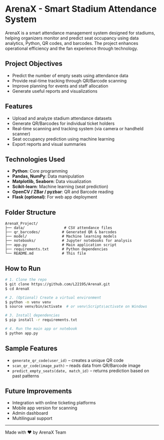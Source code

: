 # ArenaX - Smart Stadium Attendance System

ArenaX is a smart attendance management system designed for stadiums, helping organizers monitor and predict seat occupancy using data analytics, Python, QR codes, and barcodes. The project enhances operational efficiency and the fan experience through technology.

## Project Objectives
- Predict the number of empty seats using attendance data
- Provide real-time tracking through QR/Barcode scanning
- Improve planning for events and staff allocation
- Generate useful reports and visualizations

##  Features
- Upload and analyze stadium attendance datasets
- Generate QR/Barcodes for individual ticket holders
- Real-time scanning and tracking system (via camera or handheld scanner)
- Seat occupancy prediction using machine learning
- Export reports and visual summaries

## Technologies Used
- **Python**: Core programming
- **Pandas, NumPy**: Data manipulation
- **Matplotlib, Seaborn**: Data visualization
- **Scikit-learn**: Machine learning (seat prediction)
- **OpenCV / ZBar / pyzbar**: QR and Barcode reading
- **Flask (optional)**: For web app deployment

## Folder Structure
```
ArenaX_Project/
├── data/                  # CSV attendance files
├── qr_barcodes/          # Generated QR & barcodes
├── model/                # Machine learning models
├── notebooks/            # Jupyter notebooks for analysis
├── app.py                # Main application script
├── requirements.txt      # Python dependencies
└── README.md             # This file
```

##  How to Run
```bash
# 1. Clone the repo
$ git clone https://github.com/L22195/ArenaX.git
$ cd ArenaX

# 2. (Optional) Create a virtual environment
$ python -m venv venv
$ source venv/bin/activate  # or venv\Scripts\activate on Windows

# 3. Install dependencies
$ pip install -r requirements.txt

# 4. Run the main app or notebook
$ python app.py
```

##  Sample Features
- `generate_qr_code(user_id)` – creates a unique QR code
- `scan_qr_code(image_path)` – reads data from QR/Barcode image
- `predict_empty_seats(date, match_id)` – returns prediction based on past patterns

##  Future Improvements
- Integration with online ticketing platforms
- Mobile app version for scanning
- Admin dashboard
- Multilingual support


---
Made with ❤️ by ArenaX Team

